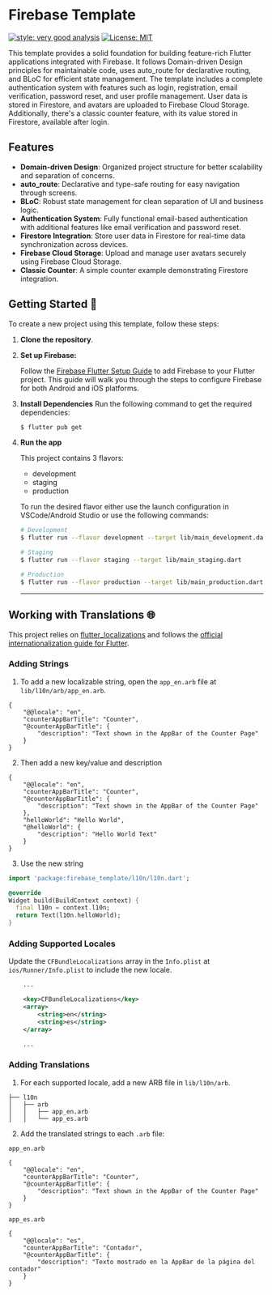# Firebase Template
[![style: very good analysis][very_good_analysis_badge]][very_good_analysis_link]
[![License: MIT][license_badge]][license_link]

This template provides a solid foundation for building feature-rich Flutter applications integrated with Firebase. It follows Domain-driven Design principles for maintainable code, uses auto_route for declarative routing, and BLoC for efficient state management. The template includes a complete authentication system with features such as login, registration, email verification, password reset, and user profile management. User data is stored in Firestore, and avatars are uploaded to Firebase Cloud Storage. Additionally, there's a classic counter feature, with its value stored in Firestore, available after login.

## Features

- **Domain-driven Design**: Organized project structure for better scalability and separation of concerns.
- **auto_route**: Declarative and type-safe routing for easy navigation through screens.
- **BLoC**: Robust state management for clean separation of UI and business logic.
- **Authentication System**: Fully functional email-based authentication with additional features like email verification and password reset.
- **Firestore Integration**: Store user data in Firestore for real-time data synchronization across devices.
- **Firebase Cloud Storage**: Upload and manage user avatars securely using Firebase Cloud Storage.
- **Classic Counter**: A simple counter example demonstrating Firestore integration.

## Getting Started 🚀

To create a new project using this template, follow these steps:

1. **Clone the repository**.

2. **Set up Firebase:**

	Follow the [Firebase Flutter Setup Guide](https://firebase.google.com/docs/flutter/setup?platform=ios) to add Firebase to your Flutter project. This guide will walk you through the steps to 	configure Firebase for both Android and iOS platforms.

3. **Install Dependencies**
	Run the following command to get the required dependencies:
	
	```sh
	$ flutter pub get
	```

4. **Run the app**

	This project contains 3 flavors:
	
	- development
	- staging
	- production
	
	To run the desired flavor either use the launch configuration in VSCode/Android Studio or use the following commands:
	
	```sh
	# Development
	$ flutter run --flavor development --target lib/main_development.dart
	
	# Staging
	$ flutter run --flavor staging --target lib/main_staging.dart
	
	# Production
	$ flutter run --flavor production --target lib/main_production.dart
	```
	---

## Working with Translations 🌐

This project relies on [flutter_localizations][flutter_localizations_link] and follows the [official internationalization guide for Flutter][internationalization_link].

### Adding Strings

1. To add a new localizable string, open the `app_en.arb` file at `lib/l10n/arb/app_en.arb`.

```arb
{
    "@@locale": "en",
    "counterAppBarTitle": "Counter",
    "@counterAppBarTitle": {
        "description": "Text shown in the AppBar of the Counter Page"
    }
}
```

2. Then add a new key/value and description

```arb
{
    "@@locale": "en",
    "counterAppBarTitle": "Counter",
    "@counterAppBarTitle": {
        "description": "Text shown in the AppBar of the Counter Page"
    },
    "helloWorld": "Hello World",
    "@helloWorld": {
        "description": "Hello World Text"
    }
}
```

3. Use the new string

```dart
import 'package:firebase_template/l10n/l10n.dart';

@override
Widget build(BuildContext context) {
  final l10n = context.l10n;
  return Text(l10n.helloWorld);
}
```

### Adding Supported Locales

Update the `CFBundleLocalizations` array in the `Info.plist` at `ios/Runner/Info.plist` to include the new locale.

```xml
    ...

    <key>CFBundleLocalizations</key>
	<array>
		<string>en</string>
		<string>es</string>
	</array>

    ...
```

### Adding Translations

1. For each supported locale, add a new ARB file in `lib/l10n/arb`.

```
├── l10n
│   ├── arb
│   │   ├── app_en.arb
│   │   └── app_es.arb
```

2. Add the translated strings to each `.arb` file:

`app_en.arb`

```arb
{
    "@@locale": "en",
    "counterAppBarTitle": "Counter",
    "@counterAppBarTitle": {
        "description": "Text shown in the AppBar of the Counter Page"
    }
}
```

`app_es.arb`

```arb
{
    "@@locale": "es",
    "counterAppBarTitle": "Contador",
    "@counterAppBarTitle": {
        "description": "Texto mostrado en la AppBar de la página del contador"
    }
}
```

[coverage_badge]: coverage_badge.svg
[flutter_localizations_link]: https://api.flutter.dev/flutter/flutter_localizations/flutter_localizations-library.html
[internationalization_link]: https://flutter.dev/docs/development/accessibility-and-localization/internationalization
[license_badge]: https://img.shields.io/badge/license-MIT-blue.svg
[license_link]: https://opensource.org/licenses/MIT
[very_good_analysis_badge]: https://img.shields.io/badge/style-very_good_analysis-B22C89.svg
[very_good_analysis_link]: https://pub.dev/packages/very_good_analysis
[very_good_cli_link]: https://github.com/VeryGoodOpenSource/very_good_cli
